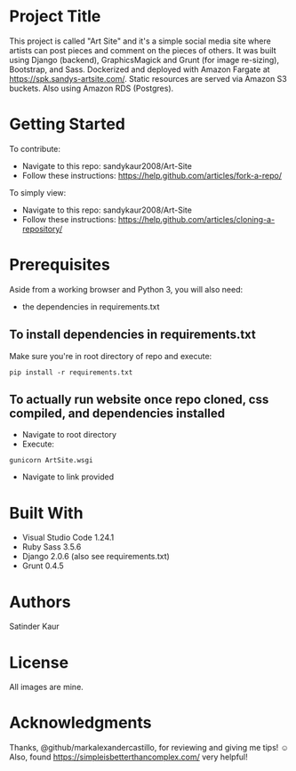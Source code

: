 # Project Title
This project is called "Art Site" and it's a simple social media site where artists can post pieces and comment on the pieces of others. It was built using Django (backend), GraphicsMagick and Grunt (for image re-sizing), Bootstrap, and Sass. Dockerized and deployed with Amazon Fargate at https://spk.sandys-artsite.com/. Static resources are served via Amazon S3 buckets. Also using Amazon RDS (Postgres). 

# Getting Started
To contribute:
- Navigate to this repo: sandykaur2008/Art-Site
- Follow these instructions: https://help.github.com/articles/fork-a-repo/

To simply view: 
- Navigate to this repo: sandykaur2008/Art-Site
- Follow these instructions: https://help.github.com/articles/cloning-a-repository/

# Prerequisites
Aside from a working browser and Python 3, you will also need:

- the dependencies in requirements.txt 

## To install dependencies in requirements.txt
Make sure you're in root directory of repo and execute:

```pip install -r requirements.txt```

## To actually run website once repo cloned, css compiled, and dependencies installed
- Navigate to root directory
- Execute: 

```gunicorn ArtSite.wsgi```

- Navigate to link provided 

# Built With
- Visual Studio Code 1.24.1
- Ruby Sass 3.5.6 
- Django 2.0.6 (also see requirements.txt)
- Grunt 0.4.5

# Authors
Satinder Kaur 

# License
All images are mine. 

# Acknowledgments
Thanks, @github/markalexandercastillo, for reviewing and giving me tips! 
:relaxed: 
Also, found https://simpleisbetterthancomplex.com/ very helpful! 
